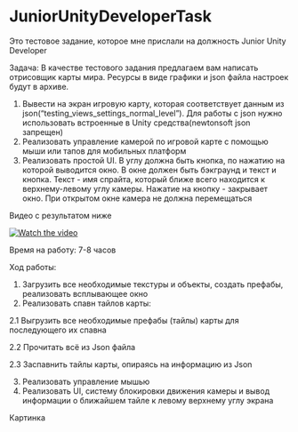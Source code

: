 # JuniorUnityDeveloperTask
Это тестовое задание, которое мне прислали на должность Junior Unity Developer

Задача:
В качестве тестового задания предлагаем вам написать отрисовщик карты мира. Ресурсы в виде графики и json файла настроек будут в архиве.

1. Вывести на экран игровую карту, которая соответствует данным из json(“testing_views_settings_normal_level”). Для работы с json нужно использовать встроенные в Unity средства(newtonsoft json запрещен)
2. Реализовать управление камерой по игровой карте с помощью мыши или тапов для мобильных платформ
3. Реализовать простой UI. В углу должна быть кнопка, по нажатию на которой выводится окно. В окне должен быть бэкграунд и текст и кнопка. Текст - имя спрайта, который ближе всего находится к верхнему-левому углу камеры. Нажатие на кнопку - закрывает окно. При открытом окне камера не должна перемещаться



Видео с результатом ниже

[![Watch the video](https://img.youtube.com/vi/qK9zxRXgVYo/maxresdefault.jpg)](https://www.youtube.com/watch?v=qK9zxRXgVYo)

Время на работу: 7-8 часов

Ход работы:
1. Загрузить все необходимые текстуры и объекты, создать префабы, реализовать всплывающее окно
2. Реализовать спавн тайлов карты:

2.1 Выгрузить все необходимые префабы (тайлы) карты для последующего их спавна

2.2 Прочитать всё из Json файла

2.3 Заспавнить тайлы карты, опираясь на информацию из Json

3. Реализовать управление мышью
4. Реализовать UI, систему блокировки движения камеры и вывод информации о ближайшем тайле к левому верхнему углу экрана

Картинка

